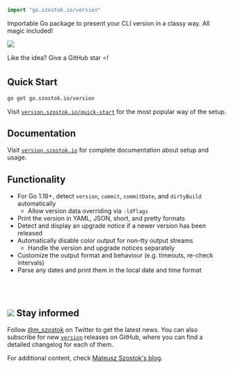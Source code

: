 ```go
import "go.szostok.io/version"
```

Importable Go package to present your CLI version in a classy way. All magic included!

![](docs/assets/preview.gif)

Like the idea? Give a GitHub star ⭐!

## Quick Start

```bash
go get go.szostok.io/version
```

Visit [`version.szostok.io/quick-start`](https://version.szostok.io/quick-start) for the most popular way of the setup.

## Documentation

<!--- Curious why? See the [blogpost about displaying the CLI version](). --->

Visit [`version.szostok.io`](https://version.szostok.io) for complete documentation about setup and usage.

## Functionality

- For Go 1.18+, detect `version`, `commit`, `commitDate`, and `dirtyBuild` automatically
  - Allow version data overriding via `-ldflags`
- Print the version in YAML, JSON, short, and pretty formats
- Detect and display an upgrade notice if a newer version has been released
- Automatically disable color output for non-tty output streams
  - Handle the version and upgrade notices separately
- Customize the output format and behaviour (e.g. timeouts, re-check intervals)
- Parse any dates and print them in the local date and time format
<!--- - Autodiscover installation method --->
<!--- - All provided functionality is fully tested to ensure no regression --->

<br /><br />

## <img src="./docs/assets/bell-icon.png" /> Stay informed

Follow [@m_szostok](https://twitter.com/m_szostok) on Twitter to get the latest news. You can also subscribe for new [`version`](https://github.com/mszostok/version/releases) releases on GitHub, where you can find a detailed changelog for each of them.

For additional content, check [Mateusz Szostok's blog](https://szostok.io).
